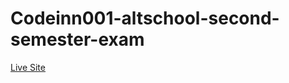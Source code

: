 # Codeinn001-altschool-second-semester-exam
[Live Site](https://codeinn001-altschool-second-semester-exam-ucvt.vercel.app/)
